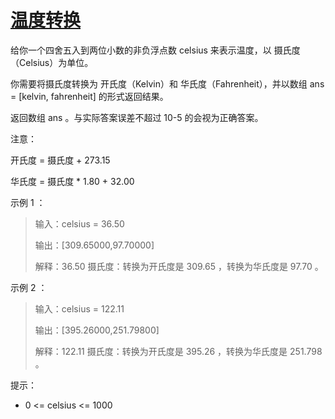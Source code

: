 #  [温度转换](https://leetcode.cn/problems/convert-the-temperature?envType=study-plan-v2&envId=primers-list)


给你一个四舍五入到两位小数的非负浮点数 celsius 来表示温度，以 摄氏度（Celsius）为单位。

你需要将摄氏度转换为 开氏度（Kelvin）和 华氏度（Fahrenheit），并以数组 ans = [kelvin, fahrenheit] 的形式返回结果。

返回数组 ans 。与实际答案误差不超过 10-5 的会视为正确答案。

注意：

开氏度 = 摄氏度 + 273.15

华氏度 = 摄氏度 * 1.80 + 32.00
 

示例 1 ：

> 输入：celsius = 36.50
> 
> 输出：[309.65000,97.70000]
> 
> 解释：36.50 摄氏度：转换为开氏度是 309.65 ，转换为华氏度是 97.70 。

示例 2 ：

> 输入：celsius = 122.11
> 
> 输出：[395.26000,251.79800]
> 
> 解释：122.11 摄氏度：转换为开氏度是 395.26 ，转换为华氏度是 251.798 。
 

提示：

- 0 <= celsius <= 1000
